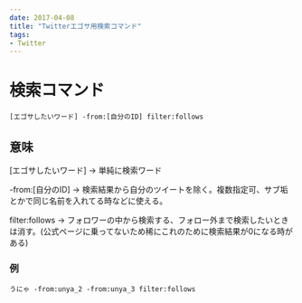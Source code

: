 ```yaml
---
date: 2017-04-08
title: "Twitterエゴサ用検索コマンド"
tags: 
- Twitter
---
```


# 検索コマンド

    [エゴサしたいワード] -from:[自分のID] filter:follows


<!--more-->



## 意味
[エゴサしたいワード] → 単純に検索ワード

-from:[自分のID] → 検索結果から自分のツイートを除く。複数指定可、サブ垢とかで同じ名前を入れてる時などに使える。

filter:follows → フォロワーの中から検索する、フォロー外まで検索したいときは消す。(公式ページに乗ってないため稀にこれのために検索結果が0になる時がある)

### 例
    うにゃ -from:unya_2 -from:unya_3 filter:follows

